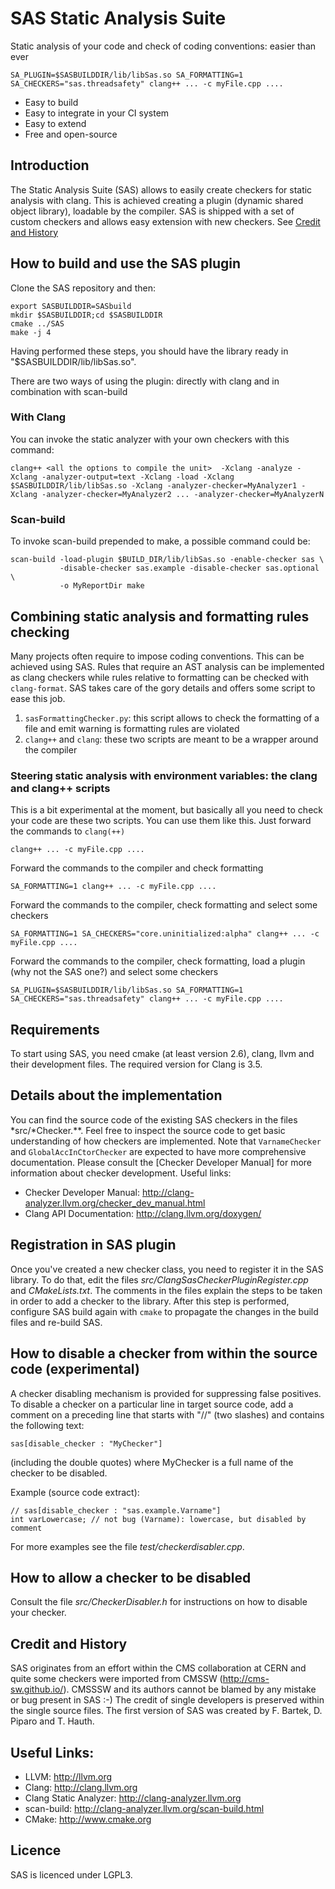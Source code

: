 # SAS Static Analysis Suite
Static analysis of your code and check of coding conventions: easier than ever
```
SA_PLUGIN=$SASBUILDDIR/lib/libSas.so SA_FORMATTING=1 SA_CHECKERS="sas.threadsafety" clang++ ... -c myFile.cpp ....
```
* Easy to build
* Easy to integrate in your CI system
* Easy to extend
* Free and open-source

## Introduction
The Static Analysis Suite (SAS) allows to easily create checkers for static analysis with clang. This is achieved creating a plugin (dynamic shared object library), loadable by the compiler. SAS is shipped with a set of custom checkers and allows easy extension with new checkers. See [Credit and History](#creditAndHistory)

## How to build and use the SAS plugin
Clone the SAS repository and then:
```
export SASBUILDDIR=SASbuild
mkdir $SASBUILDDIR;cd $SASBUILDDIR
cmake ../SAS
make -j 4
```

Having performed these steps, you should have the library ready in
"$SASBUILDDIR/lib/libSas.so".

There are two ways of using the plugin: directly with clang and in combination with scan-build

### With Clang
You can invoke the static analyzer with your own checkers with this command:
```
clang++ <all the options to compile the unit>  -Xclang -analyze -Xclang -analyzer-output=text -Xclang -load -Xclang $SASBUILDDIR/lib/libSas.so -Xclang -analyzer-checker=MyAnalyzer1 -Xclang -analyzer-checker=MyAnalyzer2 ... -analyzer-checker=MyAnalyzerN
```

### Scan-build
To invoke scan-build prepended to make, a possible command could be:
```
scan-build -load-plugin $BUILD_DIR/lib/libSas.so -enable-checker sas \
           -disable-checker sas.example -disable-checker sas.optional \
           -o MyReportDir make
```

## Combining static analysis and formatting rules checking
Many projects often require to impose coding conventions. This can be achieved using SAS. Rules that require an AST analysis can be implemented as clang checkers while rules relative to formatting can be checked with `clang-format`. SAS takes care of the gory details and offers some script to ease this job.
1. `sasFormattingChecker.py`: this script allows to check the formatting of a file and emit warning is formatting rules are violated
2. `clang++` and `clang`: these two scripts are meant to be a wrapper around the compiler

### Steering static analysis with environment variables: the clang and clang++ scripts
This is a bit experimental at the moment, but basically all you need to check your code are these two scripts. You can use them like this.
Just forward the commands to `clang(++)`
```
clang++ ... -c myFile.cpp ....
```
Forward the commands to the compiler and check formatting
```
SA_FORMATTING=1 clang++ ... -c myFile.cpp ....
```
Forward the commands to the compiler, check formatting and select some checkers
```
SA_FORMATTING=1 SA_CHECKERS="core.uninitialized:alpha" clang++ ... -c myFile.cpp ....
```
Forward the commands to the compiler, check formatting, load a plugin (why not the SAS one?) and select some checkers
```
SA_PLUGIN=$SASBUILDDIR/lib/libSas.so SA_FORMATTING=1 SA_CHECKERS="sas.threadsafety" clang++ ... -c myFile.cpp ....
```

## Requirements
To start using SAS, you need cmake (at least version 2.6), clang, llvm and their development files. The required version for Clang is 3.5.

## Details about the implementation
You can find the source code of the existing SAS checkers in the files *src/*Checker.**. Feel free to inspect the source code to get basic understanding of how checkers are implemented. Note that `VarnameChecker` and `GlobalAccInCtorChecker` are expected to have more comprehensive documentation. Please consult the [Checker Developer Manual] for more information about checker development.
Useful links:
* Checker Developer Manual: http://clang-analyzer.llvm.org/checker_dev_manual.html
* Clang API Documentation:  http://clang.llvm.org/doxygen/

## Registration in SAS plugin
Once you've created a new checker class, you need to register it in the SAS library. To do that, edit the files *src/ClangSasCheckerPluginRegister.cpp* and *CMakeLists.txt*. The comments in the files explain the steps to be taken in order to add a checker to the library.
After this step is performed, configure SAS build again with `cmake` to propagate the changes in the build files and re-build SAS.

## How to disable a checker from within the source code (experimental)
A checker disabling mechanism is provided for suppressing false positives.
To disable a checker on a particular line in target source code, add a comment on a preceding line that starts with "//" (two slashes) and contains the following text:
```
sas[disable_checker : "MyChecker"]
```
(including the double quotes) where MyChecker is a full name of the checker to be disabled.

Example (source code extract):
```
// sas[disable_checker : "sas.example.Varname"]
int varLowercase; // not bug (Varname): lowercase, but disabled by comment
```

For more examples see the file *test/checkerdisabler.cpp*.

## How to allow a checker to be disabled
Consult the file *src/CheckerDisabler.h* for instructions on how to disable your checker.

## <a id="creditAndHistory"></a> Credit and History
SAS originates from an effort within the CMS collaboration at CERN and quite some checkers were imported from CMSSW (http://cms-sw.github.io/). CMSSSW and its authors cannot be blamed by any mistake or bug present in SAS :-) The credit of single developers is preserved within the single source files. The first version of SAS was created by F. Bartek, D. Piparo and T. Hauth.

## Useful Links:
* LLVM:                  http://llvm.org
* Clang:                 http://clang.llvm.org
* Clang Static Analyzer: http://clang-analyzer.llvm.org
* scan-build:            http://clang-analyzer.llvm.org/scan-build.html
* CMake:                 http://www.cmake.org

## Licence
SAS is licenced under LGPL3.
